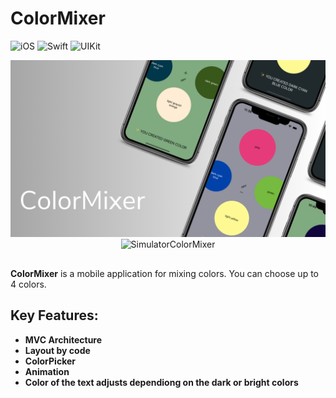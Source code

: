 # ColorMixer

![iOS](https://img.shields.io/badge/iOS-15.0-lightblue)  ![Swift](https://img.shields.io/badge/Swift-blue)  ![UIKit](https://img.shields.io/badge/UIKit-rebeccapurple)

<p align="center">
  <img width="700px" src="readmeImage.png" alt="SimulatorColorMixer"/>
 <img width="182px" src="SimulatorColorMixer.gif" alt="SimulatorColorMixer"/>
</p>
  
##
**ColorMixer** is a mobile application for mixing colors. You can choose up to 4 colors. 

## Key Features:

- **MVC Architecture**
- **Layout by code**
- **ColorPicker**
- **Animation**
- **Color of the text adjusts dependiong on the dark or bright colors**


